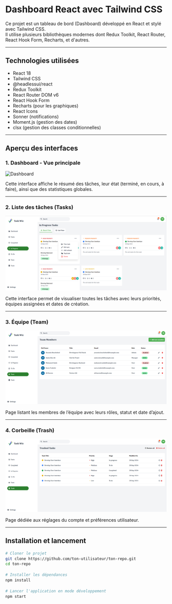 # Dashboard React avec Tailwind CSS

Ce projet est un tableau de bord (Dashboard) développé en React et stylé avec Tailwind CSS.  
Il utilise plusieurs bibliothèques modernes dont Redux Toolkit, React Router, React Hook Form, Recharts, et d'autres.

---

## Technologies utilisées

- React 18
- Tailwind CSS
- @headlessui/react
- Redux Toolkit
- React Router DOM v6
- React Hook Form
- Recharts (pour les graphiques)
- React Icons
- Sonner (notifications)
- Moment.js (gestion des dates)
- clsx (gestion des classes conditionnelles)

---

## Aperçu des interfaces

### 1. Dashboard - Vue principale

![Dashboard](./client/src/assets/dashbord.png)

Cette interface affiche le résumé des tâches, leur état (terminé, en cours, à faire), ainsi que des statistiques globales.

---

### 2. Liste des tâches (Tasks)

![Tasks](./client/src/assets/tasks.png)

Cette interface permet de visualiser toutes les tâches avec leurs priorités, équipes assignées et dates de création.

---

### 3. Équipe (Team)

![Team](./client/src/assets/team.png)

Page listant les membres de l’équipe avec leurs rôles, statut et date d’ajout.

---

### 4. Corbeille (Trash)

![Settings](./client/src/assets/trash.png)

Page dédiée aux réglages du compte et préférences utilisateur.

---


## Installation et lancement

```bash
# Cloner le projet
git clone https://github.com/ton-utilisateur/ton-repo.git
cd ton-repo

# Installer les dépendances
npm install

# Lancer l'application en mode développement
npm start
